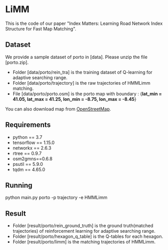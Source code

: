 # LiMM
This is the code of our paper "Index Matters: Learning Road Network Index Structure for Fast Map Matching".

## Dataset
We provide a sample dataset of porto in \[data]. Please unzip the file \[porto.zip]. 
- Folder \[data/porto/rein_tra] is the training dataset of Q-learning for adaptive searching range. 
- Folder \[data/porto/trajectory] is the raw trajectories of HMMLimm matching. 
- File \[data/porto/porto.osm] is the porto map with boundary : {**lat_min = 41.05, lat_max = 41.25, lon_min = -8.75, lon_max = -8.45**}

You can also download map from <a href="https://www.openstreetmap.org" target="_blank">OpenStreetMap</a>.

## Requirements
- python == 3.7
- tensorflow == 1.15.0
- networkx == 2.6.3
- rtree == 0.9.7
- osm2gmns==0.6.8
- psutil == 5.9.0
- tqdm == 4.65.0

## Running
python main.py porto -p trajectory -e HMMLimm

## Result
- Folder \[result/porto/rein_ground_truth] is the ground truth(matched trajectories) of reinforcement learning for adaptive searching range. 
- Folder \[result/porto/hexagon_q_table] is the Q-tables for each hexagon.
- Folder \[result/porto/limm] is the matching trajectories of HMMLimm.
